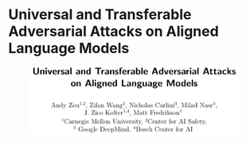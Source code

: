 # Universal and Transferable Adversarial Attacks  on Aligned Language Models

<figure><img src=".gitbook/assets/image (6).png" alt=""><figcaption></figcaption></figure>
